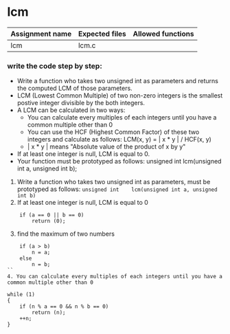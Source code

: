 # lcm

| Assignment name | Expected files | Allowed functions |
| --------------- | -------------  | ----------------- |
| lcm        | lcm.c     |              |

### write the code step by step:
* Write a function who takes two unsigned int as parameters and returns the computed LCM of those parameters.
* LCM (Lowest Common Multiple) of two non-zero integers is the smallest postive integer divisible by the both integers.
* A LCM can be calculated in two ways:
  - You can calculate every multiples of each integers until you have a common multiple other than 0
  - You can use the HCF (Highest Common Factor) of these two integers and calculate as follows: LCM(x, y) = | x * y | / HCF(x, y)
  - | x * y | means "Absolute value of the product of x by y"
* If at least one integer is null, LCM is equal to 0.
* Your function must be prototyped as follows: unsigned int    lcm(unsigned int a, unsigned int b);

1. Write a function who takes two unsigned int as parameters, must be prototyped as follows: ``` unsigned int    lcm(unsigned int a, unsigned int b) ```
2. If at least one integer is null, LCM is equal to 0
```
	if (a == 0 || b == 0)
		return (0);
```

3. find the maximum of two numbers
```
	if (a > b)
		n = a;
	else
		n = b;
``
4. You can calculate every multiples of each integers until you have a common multiple other than 0
```
	while (1)
	{
		if (n % a == 0 && n % b == 0)
			return (n);
		++n;
	}
```
